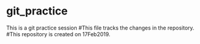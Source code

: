# git_practice
This is a git practice session
#This file tracks the changes in the repository.
#This repository is created on 17Feb2019.
